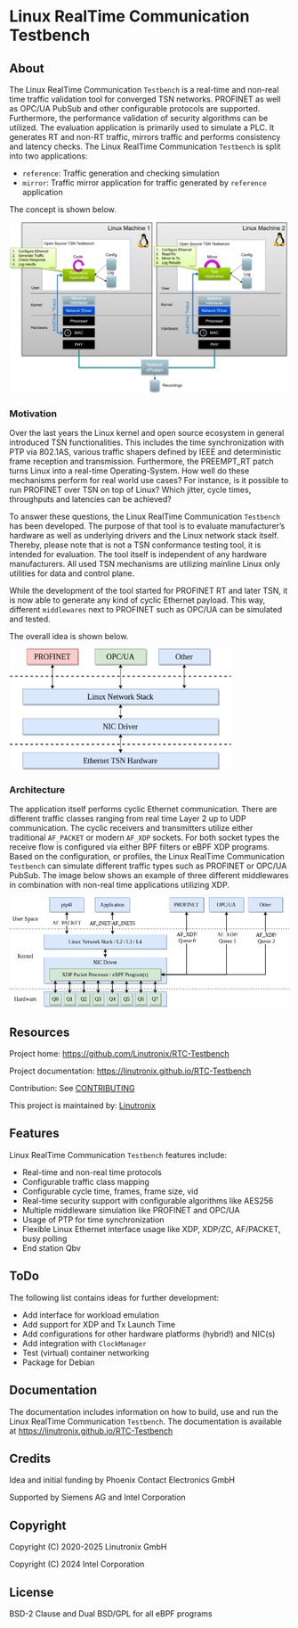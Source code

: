# Linux RealTime Communication Testbench

## About

The Linux RealTime Communication `Testbench` is a real-time and non-real time traffic validation
tool for converged TSN networks. PROFINET as well as OPC/UA PubSub and other
configurable protocols are supported. Furthermore, the performance validation of
security algorithms can be utilized. The evaluation application is primarily
used to simulate a PLC. It generates RT and non-RT traffic, mirrors traffic and
performs consistency and latency checks. The Linux RealTime Communication `Testbench` is split
into two applications:

- `reference`: Traffic generation and checking simulation
- `mirror`: Traffic mirror application for traffic generated by `reference`
  application

The concept is shown below.

<img src="Documentation/images/overview.png" width="600" alt="Linux RealTime Communication Testbench" />

### Motivation

Over the last years the Linux kernel and open source ecosystem in general
introduced TSN functionalities. This includes the time synchronization with PTP
via 802.1AS, various traffic shapers defined by IEEE and deterministic frame
reception and transmission. Furthermore, the PREEMPT_RT patch turns Linux into a
real-time Operating-System. How well do these mechanisms perform for real world
use cases? For instance, is it possible to run PROFINET over TSN on top of
Linux? Which jitter, cycle times, throughputs and latencies can be achieved?

To answer these questions, the Linux RealTime Communication `Testbench` has been developed. The
purpose of that tool is to evaluate manufacturer’s hardware as well as
underlying drivers and the Linux network stack itself. Thereby, please note that
is not a TSN conformance testing tool, it is intended for evaluation. The tool
itself is independent of any hardware manufacturers. All used TSN mechanisms are
utilizing mainline Linux only utilities for data and control plane.

While the development of the tool started for PROFINET RT and later TSN, it is
now able to generate any kind of cyclic Ethernet payload. This way, different
`middlewares` next to PROFINET such as OPC/UA can be simulated and tested.

The overall idea is shown below.

<img src="Documentation/images/multimiddleware.png" width="400" alt="Multi Middleware" />

### Architecture

The application itself performs cyclic Ethernet communication. There are
different traffic classes ranging from real time Layer 2 up to UDP
communication. The cyclic receivers and transmitters utilize either traditional
`AF_PACKET` or modern `AF_XDP` sockets. For both socket types the receive
flow is configured via either BPF filters or eBPF XDP programs. Based on the
configuration, or profiles, the Linux RealTime Communication `Testbench` can simulate different
traffic types such as PROFINET or OPC/UA PubSub. The image below shows an
example of three different middlewares in combination with non-real time
applications utilizing XDP.

<img src="Documentation/images/ref_test_app_architecture_xdp.png" width="600" alt="Linux RealTime Communication Testbench XDP Architecture" />

## Resources

Project home: https://github.com/Linutronix/RTC-Testbench

Project documentation: https://linutronix.github.io/RTC-Testbench

Contribution: See [CONTRIBUTING](https://github.com/Linutronix/RTC-Testbench/blob/main/CONTRIBUTING.md)

This project is maintained by: [Linutronix](https://www.linutronix.de/)

## Features

Linux RealTime Communication `Testbench` features include:

- Real-time and non-real time protocols
- Configurable traffic class mapping
- Configurable cycle time, frames, frame size, vid
- Real-time security support with configurable algorithms like AES256
- Multiple middleware simulation like PROFINET and OPC/UA
- Usage of PTP for time synchronization
- Flexible Linux Ethernet interface usage like XDP, XDP/ZC, AF/PACKET, busy polling
- End station Qbv

## ToDo

The following list contains ideas for further development:

- Add interface for workload emulation
- Add support for XDP and Tx Launch Time
- Add configurations for other hardware platforms (hybrid!) and NIC(s)
- Add integration with `ClockManager`
- Test (virtual) container networking
- Package for Debian

## Documentation

The documentation includes information on how to build, use and run the Linux
RealTime Communication `Testbench`. The documentation is available at
https://linutronix.github.io/RTC-Testbench

## Credits

Idea and initial funding by Phoenix Contact Electronics GmbH

Supported by Siemens AG and Intel Corporation

## Copyright

Copyright (C) 2020-2025 Linutronix GmbH

Copyright (C) 2024 Intel Corporation

## License

BSD-2 Clause and Dual BSD/GPL for all eBPF programs
